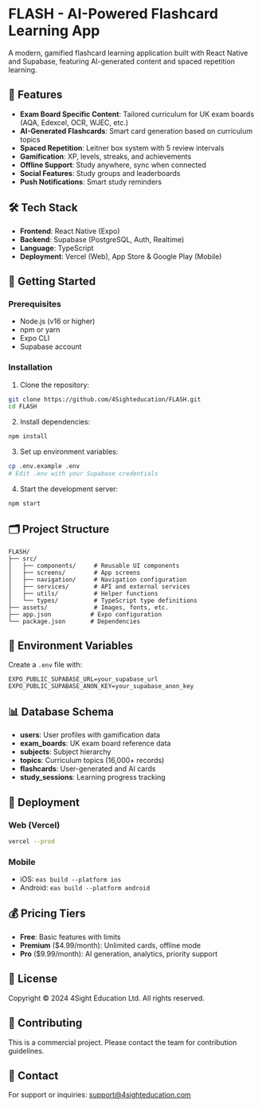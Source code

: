 # FLASH - AI-Powered Flashcard Learning App

A modern, gamified flashcard learning application built with React Native and Supabase, featuring AI-generated content and spaced repetition learning.

## 🚀 Features

- **Exam Board Specific Content**: Tailored curriculum for UK exam boards (AQA, Edexcel, OCR, WJEC, etc.)
- **AI-Generated Flashcards**: Smart card generation based on curriculum topics
- **Spaced Repetition**: Leitner box system with 5 review intervals
- **Gamification**: XP, levels, streaks, and achievements
- **Offline Support**: Study anywhere, sync when connected
- **Social Features**: Study groups and leaderboards
- **Push Notifications**: Smart study reminders

## 🛠️ Tech Stack

- **Frontend**: React Native (Expo)
- **Backend**: Supabase (PostgreSQL, Auth, Realtime)
- **Language**: TypeScript
- **Deployment**: Vercel (Web), App Store & Google Play (Mobile)

## 📱 Getting Started

### Prerequisites

- Node.js (v16 or higher)
- npm or yarn
- Expo CLI
- Supabase account

### Installation

1. Clone the repository:
```bash
git clone https://github.com/4Sighteducation/FLASH.git
cd FLASH
```

2. Install dependencies:
```bash
npm install
```

3. Set up environment variables:
```bash
cp .env.example .env
# Edit .env with your Supabase credentials
```

4. Start the development server:
```bash
npm start
```

## 🗂️ Project Structure

```
FLASH/
├── src/
│   ├── components/     # Reusable UI components
│   ├── screens/        # App screens
│   ├── navigation/     # Navigation configuration
│   ├── services/       # API and external services
│   ├── utils/          # Helper functions
│   └── types/          # TypeScript type definitions
├── assets/             # Images, fonts, etc.
├── app.json           # Expo configuration
└── package.json       # Dependencies
```

## 🔑 Environment Variables

Create a `.env` file with:

```
EXPO_PUBLIC_SUPABASE_URL=your_supabase_url
EXPO_PUBLIC_SUPABASE_ANON_KEY=your_supabase_anon_key
```

## 📊 Database Schema

- **users**: User profiles with gamification data
- **exam_boards**: UK exam board reference data
- **subjects**: Subject hierarchy
- **topics**: Curriculum topics (16,000+ records)
- **flashcards**: User-generated and AI cards
- **study_sessions**: Learning progress tracking

## 🚀 Deployment

### Web (Vercel)
```bash
vercel --prod
```

### Mobile
- iOS: `eas build --platform ios`
- Android: `eas build --platform android`

## 💰 Pricing Tiers

- **Free**: Basic features with limits
- **Premium** ($4.99/month): Unlimited cards, offline mode
- **Pro** ($9.99/month): AI generation, analytics, priority support

## 📄 License

Copyright © 2024 4Sight Education Ltd. All rights reserved.

## 🤝 Contributing

This is a commercial project. Please contact the team for contribution guidelines.

## 📧 Contact

For support or inquiries: support@4sighteducation.com
